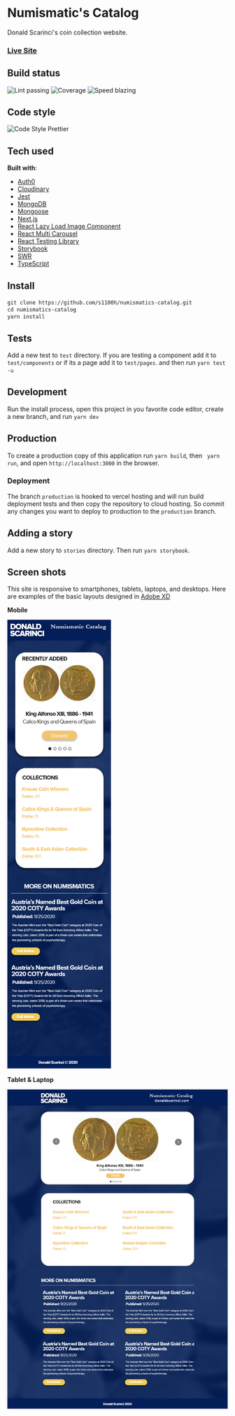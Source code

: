 # Numismatic's Catalog

Donald Scarinci's coin collection website.

### [Live Site](https://numismatics-catalog.donaldscarinci.com/)

## Build status

![Lint passing](https://camo.githubusercontent.com/df0f65b2d0e7a0448dd50abbc3b4364dc971533f/68747470733a2f2f696d672e736869656c64732e696f2f6769746875622f776f726b666c6f772f7374617475732f70726574746965722f70726574746965722f4c696e743f6c6162656c3d4c696e74267374796c653d666c61742d737175617265)
![Coverage](https://camo.githubusercontent.com/facfcb6afd684d2c9701c7d6add65f391fdf86fc/68747470733a2f2f696d672e736869656c64732e696f2f636f6465636f762f632f6769746875622f6477796c2f686170692d617574682d6a7774322e7376673f6d61784167653d32353932303030)
![Speed blazing](https://camo.githubusercontent.com/c0d653f4e211ffff68800215f80fb458e25ae6f0/68747470733a2f2f696d672e736869656c64732e696f2f62616467652f73706565642d626c617a696e672532302546302539462539342541352d627269676874677265656e2e7376673f7374796c653d666c61742d737175617265)

## Code style

![Code Style Prettier](https://camo.githubusercontent.com/687a8ae8d15f9409617d2cc5a30292a884f6813a/68747470733a2f2f696d672e736869656c64732e696f2f62616467652f636f64655f7374796c652d70726574746965722d6666363962342e7376673f7374796c653d666c61742d737175617265)

## Tech used

**Built with**: 
  
  * [Auth0](https://auth0.com)
  * [Cloudinary](https://cloudinary.com/)
  * [Jest](https://jestjs.io/)
  * [MongoDB](https://www.mongodb.com/)
  * [Mongoose](https://mongoosejs.com/)
  * [Next.js](https://nextjs.org/)
  * [React Lazy Load Image Component](https://www.npmjs.com/package/react-lazy-load-image-component)
  * [React Multi Carousel](https://w3js.com/react-multi-carousel)
  * [React Testing Library](https://testing-library.com)
  * [Storybook](https://storybook.js.org/)
  * [SWR](https://github.com/vercel/swr)
  * [TypeScript](https://www.typescriptlang.org/)  

## Install

```
git clone https://github.com/s1100h/numismatics-catalog.git
cd numismatics-catalog
yarn install
```

## Tests

Add a new test to ```test``` directory. If you are testing a component add it to ```test/components``` or if its a page add it to ```test/pages```. and then run ```yarn test -u```

## Development

Run the install process, open this project in you favorite code editor, create a new branch, and run ```yarn dev```

## Production

To create a production copy of this application run ```yarn build```, then ``` yarn run```, and open ```http://localhost:3000``` in the browser.

### Deployment

The branch ```production``` is hooked to vercel hosting and will run build deployment tests and then copy the repository to cloud hosting. So commit any changes you want to deploy to production to the ```production``` branch.

## Adding a story

Add a new story to `stories` directory. Then run `yarn storybook`.

## Screen shots

This site is responsive to smartphones, tablets, laptops, and desktops. Here are examples of the basic layouts designed in [Adobe XD](https://www.adobe.com/products/xd.html)

**Mobile**

![home page mobile](./docs/CoinCatalog-Mobile-Homepage.png)

**Tablet & Laptop**

![home page tablet & laptop](./docs/CoinCatalog-IPad-Desktop-Homepage.png)

